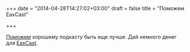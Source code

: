 +++
date = "2014-04-28T14:27:02+03:00"
draft = false
title = "Поможем EaxCast"

+++

<p><a href="https://boomstarter.ru/projects/120343/tekstovaya_rasshifrovka_2-go_sezona_it-podkasta_eaxcast">Поможем</a> хорошему подкасту быть еще лучше. Дай немного денег для&nbsp;<a href="http://eax.me/tag/podcast/">EaxCast</a>.</p>

